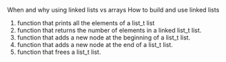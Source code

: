 When and why using linked lists vs arrays
How to build and use linked lists
1. function that prints all the elements of a list_t list
2. function that returns the number of elements in a linked list_t list.
3. function that adds a new node at the beginning of a list_t list.
4. function that adds a new node at the end of a list_t list.
5. function that frees a list_t list.
